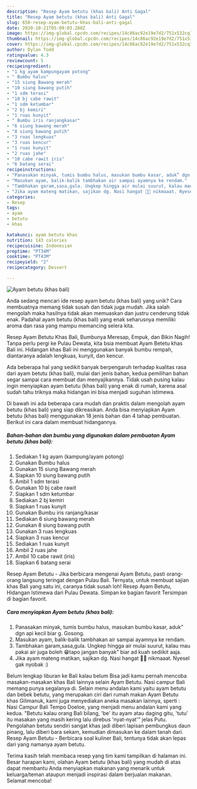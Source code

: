 ```yaml
---
description: "Resep Ayam betutu (khas bali) Anti Gagal"
title: "Resep Ayam betutu (khas bali) Anti Gagal"
slug: 650-resep-ayam-betutu-khas-bali-anti-gagal
date: 2020-10-21T05:09:03.288Z
image: https://img-global.cpcdn.com/recipes/14c86ac92e19e7d2/751x532cq70/ayam-betutu-khas-bali-foto-resep-utama.jpg
thumbnail: https://img-global.cpcdn.com/recipes/14c86ac92e19e7d2/751x532cq70/ayam-betutu-khas-bali-foto-resep-utama.jpg
cover: https://img-global.cpcdn.com/recipes/14c86ac92e19e7d2/751x532cq70/ayam-betutu-khas-bali-foto-resep-utama.jpg
author: Dylan Todd
ratingvalue: 4.3
reviewcount: 5
recipeingredient:
- "1 kg ayam kampungayam potong"
- " Bumbu halus"
- "15 siung Bawang merah"
- "10 siung bawang putih"
- "1 sdm terasi"
- "10 bj cabe rawit"
- "1 sdm ketumbar"
- "2 bj kemiri"
- "1 ruas kunyit"
- " Bumbu iris ranjangkasar"
- "6 siung bawang merah"
- "8 siung bawang putih"
- "3 ruas lengkuas"
- "3 ruas kencur"
- "1 ruas kunyit"
- "2 ruas jahe"
- "10 cabe rawit iris"
- "6 batang serai"
recipeinstructions:
- "Panasakan minyak, tumis bumbu halus, masukan bumbu kasar, aduk” dgn api kecil biar g. Gosong."
- "Masukan ayam, balik-balik tambhakan air sampai ayamnya ke rendam."
- "Tambhakan garam,sasa,gula. Ungkep hingga air mulai suurut, kalau mau pakai air juga boleh 😁tapo jangan banyak” biar ad kuah sediikit aaja."
- "Jika ayam mateng matikan, sajikan dg. Nasi hangat 👌🏻 nikmaaat. Nyesel gak nyobak :)"
categories:
- Resep
tags:
- ayam
- betutu
- khas

katakunci: ayam betutu khas 
nutrition: 143 calories
recipecuisine: Indonesian
preptime: "PT34M"
cooktime: "PT43M"
recipeyield: "2"
recipecategory: Dessert

---
```



![Ayam betutu (khas bali)](https://img-global.cpcdn.com/recipes/14c86ac92e19e7d2/751x532cq70/ayam-betutu-khas-bali-foto-resep-utama.jpg)

Anda sedang mencari ide resep ayam betutu (khas bali) yang unik? Cara membuatnya memang tidak susah dan tidak juga mudah. Jika salah mengolah maka hasilnya tidak akan memuaskan dan justru cenderung tidak enak. Padahal ayam betutu (khas bali) yang enak seharusnya memiliki aroma dan rasa yang mampu memancing selera kita.

Resep Ayam Betutu Khas Bali, Bumbunya Meresap, Empuk, dan Bikin Nagih! Tanpa perlu pergi ke Pulau Dewata, kita bsia membuat Ayam Betetu khas Bali ini. Hidangan khas Bali ini menggunakan banyak bumbu rempah, diantaranya adalah lengkuas, kunyit, dan kencur.

Ada beberapa hal yang sedikit banyak berpengaruh terhadap kualitas rasa dari ayam betutu (khas bali), mulai dari jenis bahan, kedua pemilihan bahan segar sampai cara membuat dan menyajikannya. Tidak usah pusing kalau ingin menyiapkan ayam betutu (khas bali) yang enak di rumah, karena asal sudah tahu triknya maka hidangan ini bisa menjadi suguhan istimewa.


Di bawah ini ada beberapa cara mudah dan praktis dalam mengolah ayam betutu (khas bali) yang siap dikreasikan. Anda bisa menyiapkan Ayam betutu (khas bali) menggunakan 18 jenis bahan dan 4 tahap pembuatan. Berikut ini cara dalam membuat hidangannya.

<!--inarticleads1-->

##### Bahan-bahan dan bumbu yang digunakan dalam pembuatan Ayam betutu (khas bali):

1. Sediakan 1 kg ayam (kampung/ayam potong)
1. Gunakan  Bumbu halus
1. Gunakan 15 siung Bawang merah
1. Siapkan 10 siung bawang putih
1. Ambil 1 sdm terasi
1. Gunakan 10 bj cabe rawit
1. Siapkan 1 sdm ketumbar
1. Sediakan 2 bj kemiri
1. Siapkan 1 ruas kunyit
1. Gunakan  Bumbu iris ranjang/kasar
1. Sediakan 6 siung bawang merah
1. Gunakan 8 siung bawang putih
1. Gunakan 3 ruas lengkuas
1. Siapkan 3 ruas kencur
1. Sediakan 1 ruas kunyit
1. Ambil 2 ruas jahe
1. Ambil 10 cabe rawit (iris)
1. Siapkan 6 batang serai


Resep Ayam Betutu - Jika berbicara mengenai Ayam Betutu, pasti orang-orang langsung teringat dengan Pulau Bali. Ternyata, untuk membuat sajian khas Bali yang satu ini, caranya tidak susah loh! Resep Ayam Betutu, Hidangan Istimewa dari Pulau Dewata. Simpan ke bagian favorit Tersimpan di bagian favorit. 

<!--inarticleads2-->

##### Cara menyiapkan Ayam betutu (khas bali):

1. Panasakan minyak, tumis bumbu halus, masukan bumbu kasar, aduk” dgn api kecil biar g. Gosong.
1. Masukan ayam, balik-balik tambhakan air sampai ayamnya ke rendam.
1. Tambhakan garam,sasa,gula. Ungkep hingga air mulai suurut, kalau mau pakai air juga boleh 😁tapo jangan banyak” biar ad kuah sediikit aaja.
1. Jika ayam mateng matikan, sajikan dg. Nasi hangat 👌🏻 nikmaaat. Nyesel gak nyobak :)


Belum lengkap liburan ke Bali kalau belum Bisa jadi kamu pernah mencoba masakan-masakan khas Bali lainnya selain Ayam Betutu. Nasi campur Bali memang punya segalanya di. Selain menu andalan kami yaitu ayam betutu dan bebek betutu, yang merupakan ciri dari rumah makan Ayam Betutu khas Gilimanuk, kami juga menyediakan aneka masakan lainnya, sperti : Nasi Campur Bali Tempo Doeloe, yang menjadi menu andalan kami yang kedua. &#34;Betutu kalau orang Bali bilang, &#39;be&#39; itu ayam atau daging gitu, &#39;tutu&#39; itu masakan yang masih kering lalu direbus &#39;nyat-nyat&#39;&#34; jelas Putu. Pengolahan betutu sendiri sangat khas jadi diberi lapisan pembungkus daun pinang, lalu diberi bara sekam, kemudian dimasukan ke dalam tanah dari. Resep Ayam Betutu - Berbicara soal kuliner Bali, tentunya tidak akan lepas dari yang namanya ayam betutu. 

Terima kasih telah membaca resep yang tim kami tampilkan di halaman ini. Besar harapan kami, olahan Ayam betutu (khas bali) yang mudah di atas dapat membantu Anda menyiapkan makanan yang menarik untuk keluarga/teman ataupun menjadi inspirasi dalam berjualan makanan. Selamat mencoba!
